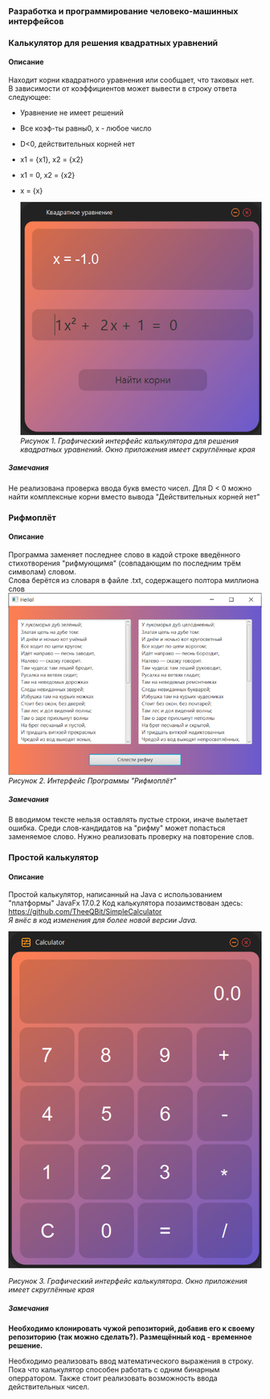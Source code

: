 ### Разработка и программирование человеко-машинных интерфейсов

### Калькулятор для решения квадратных уравнений
#### Описание
Находит корни квадратного уравнения или сообщает, что таковых нет.  
В зависимости от коэффициентов может вывести в строку ответа следующее:
- Уравнение не имеет решений
- Все коэф-ты равны0, х - любое число
- D<0, действительных корней нет
- x1 = {x1}, x2 = {x2}
- x1 = 0, x2 = {x2}
- x = {x}


  ![](./images/Quadratic_equation.png)
  _Рисунок 1. Графический интерфейс калькулятора для решения квадратных уравнений. Окно приложения имеет скруглённые края_

##### Замечания
Не реализована проверка ввода букв вместо чисел. Для D < 0 можно найти комплексные корни вместо вывода "Действительных корней нет"

### Рифмоплёт
#### Описание
Программа заменяет последнее слово в кадой строке введённого стихотворения "рифмующимя" (совпадающим по последним трём символам) словом.  
Слова берётся из словаря в файле .txt, содержащего полтора миллиона слов
![](./images/Rhymer.png)
_Рисунок 2. Интерфейс Программы "Рифмоплёт"_

##### Замечания
В вводимом тексте нельзя оставлять пустые строки, иначе вылетает ошибка.
Среди слов-кандидатов на "рифму" может попасться заменяемое слово. Нужно реализовать проверку на повторение слов.


### Простой калькулятор
#### Описание
Простой калькулятор, написанный на Java с использованием "платформы" JavaFx 17.0.2
Код калькулятора позаимствован здесь: https://github.com/TheeQBit/SimpleCalculator  
_Я внёс в код изменения для более новой версии Java._ 

![](./images/calculator.png)

_Рисунок 3. Графический интерфейс калькулятора. Окно приложения имеет скруглённые края_  

##### Замечания
**Необходимо клонировать чужой репозиторий, добавив его к своему репозиторию (так можно сделать?). Размещённый код - временное решение.**

Необходимо реализовать ввод математического выражения в строку. Пока что калькулятор способен работать с одним бинарным оперратором. Также стоит реализовать возможность ввода действительных чисел.
